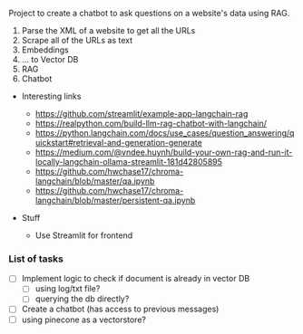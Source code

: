 Project to create a chatbot to ask questions on a website's data using RAG.

1. Parse the XML of a website to get all the URLs
2. Scrape all of the URLs as text
3. Embeddings
4. ... to Vector DB
5. RAG
6. Chatbot

- Interesting links

  - https://github.com/streamlit/example-app-langchain-rag
  - https://realpython.com/build-llm-rag-chatbot-with-langchain/
  - https://python.langchain.com/docs/use_cases/question_answering/quickstart#retrieval-and-generation-generate
  - https://medium.com/@vndee.huynh/build-your-own-rag-and-run-it-locally-langchain-ollama-streamlit-181d42805895
  - https://github.com/hwchase17/chroma-langchain/blob/master/qa.ipynb
  - https://github.com/hwchase17/chroma-langchain/blob/master/persistent-qa.ipynb

- Stuff
  - Use Streamlit for frontend

### List of tasks

- [ ] Implement logic to check if document is already in vector DB
  - [ ] using log/txt file?
  - [ ] querying the db directly?
- [ ] Create a chatbot (has access to previous messages)
- [ ] using pinecone as a vectorstore?
